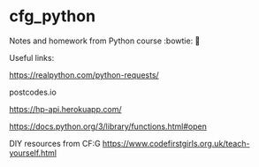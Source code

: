 # cfg_python

Notes and homework from Python course :bowtie: :snake:	


Useful links:

https://realpython.com/python-requests/

postcodes.io

https://hp-api.herokuapp.com/

https://docs.python.org/3/library/functions.html#open

DIY resources from CF:G
https://www.codefirstgirls.org.uk/teach-yourself.html
